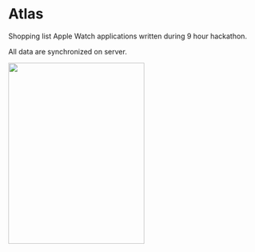 # Atlas

Shopping list Apple Watch applications written during 9 hour hackathon.

All data are synchronized on server.

<img width="272" height="362" src="https://cldup.com/ghBM_HU4Hq.png"/>
